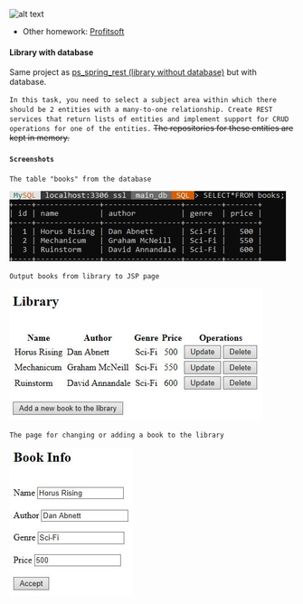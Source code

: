 ![alt text](https://www.profitsoft.ua/static/app/img/logo1.png)

* Other homework: [Profitsoft](https://github.com/DmytroAksonenko/profitsoft)

#### Library with database

Same project as [ps_spring_rest (library without database)](https://github.com/DmytroAksonenko/ps_spring_rest_db) but with database.

`In this task, you need to select a subject area within which there should be 2 entities with a many-to-one relationship. Create REST services that return lists of entities and implement support for CRUD operations for one of the entities.` ~~The repositories for these entities are kept in memory.~~ 

#### `Screenshots`

`The table "books" from the database`

![alt text](https://github.com/DmytroAksonenko/ps_spring_rest_db/blob/main/images/pssrdb1.JPG?raw=true)

`Output books from library to JSP page`

![alt text](https://github.com/DmytroAksonenko/ps_spring_rest/blob/main/images/pssr1.JPG?raw=true)

`The page for changing or adding a book to the library`
 
 ![alt text](https://github.com/DmytroAksonenko/ps_spring_rest/blob/main/images/pssr2.JPG?raw=true)